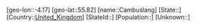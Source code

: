 ﻿---
location: [55.82,-4.17]
type: City
tags:
- geo/City


SpocWebEntityId: 29461
isDeleted: false
confidential: public

---
[geo-lon::-4.17]
[geo-lat::55.82]
[name::Cambuslang]
[State::]
[Country::[United_Kingdom](geo/Continent/Europe/United_Kingdom.md)]
[StateId::]
[Population::]
[Unknown::]

